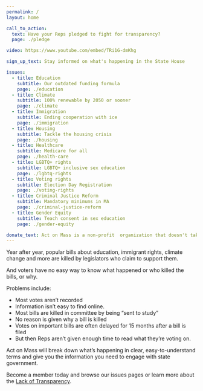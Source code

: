 ```yaml
---
permalink: /
layout: home

call_to_action:
  text: Have your Reps pledged to fight for transparency?
  page: ./pledge

video: https://www.youtube.com/embed/TRi1G-dmKhg

sign_up_text: Stay informed on what's happening in the State House

issues:
  - title: Education
    subtitle: Our outdated funding formula
    page: ./education
  - title: Climate
    subtitle: 100% renewable by 2050 or sooner
    page: ./climate
  - title: Immigration
    subtitle: Ending cooperation with ice
    page: ./immigration
  - title: Housing
    subtitle: Tackle the housing crisis
    page: ./housing
  - title: Healthcare
    subtitle: Medicare for all
    page: ./health-care
  - title: LGBTQ+ rights
    subtitle: LGBTQ+ inclusive sex education
    page: ./lgbtq-rights
  - title: Voting rights
    subtitle: Election Day Registration
    page: ./voting-rights
  - title: Criminal Justice Reform
    subtitle: Mandatory minimums in MA
    page: ./criminal-justice-reform
  - title: Gender Equity
    subtitle: Teach consent in sex education
    page: ./gender-equity

donate_text: Act on Mass is a non-profit  organization that doesn't take money from corporations.  Please support our mission.
---
```


Year after year, popular bills about education, immigrant rights, climate change and more are killed by legislators who claim to support them.

And voters have no easy way to know what happened or who killed the bills, or why.

Problems include:

- Most votes aren’t recorded
- Information isn’t easy to find online.
- Most bills are killed in committee by being “sent to study”
- No reason is given why a bill is killed
- Votes on important bills are often delayed for 15 months after a bill is filed
- But then Reps aren’t given enough time to read what they’re voting on.

Act on Mass will break down what’s happening in clear, easy-to-understand terms and give you the information you need to engage with state government.

Become a member today and browse our issues pages or learn more about the [Lack of Transparency](/transparency).
